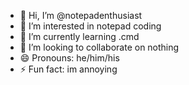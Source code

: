 - 👋 Hi, I’m @notepadenthusiast
- 👀 I’m interested in notepad coding
- 🌱 I’m currently learning .cmd
- 💞️ I’m looking to collaborate on nothing
- 😄 Pronouns: he/him/his
- ⚡ Fun fact: im annoying
